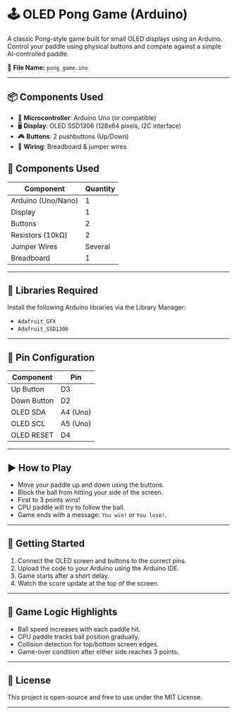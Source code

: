 # 🕹️ OLED Pong Game (Arduino)

A classic Pong-style game built for small OLED displays using an Arduino. Control your paddle using physical buttons and compete against a simple AI-controlled paddle.

📁 **File Name:** `pong_game.ino`

---

## 📦 Components Used

- 🧠 **Microcontroller**: Arduino Uno (or compatible)
- 🖥️ **Display**: OLED SSD1306 (128x64 pixels, I2C interface)
- 🎮 **Buttons**: 2 pushbuttons (Up/Down)
- 🔌 **Wiring**: Breadboard & jumper wires


## 🧰 Components Used

| Component        | Quantity |
|------------------|----------|
| Arduino (Uno/Nano) | 1        |
| Display      | 1        |
| Buttons              | 2        |
| Resistors (10kΩ) | 2 |
| Jumper Wires      | Several  |
| Breadboard        | 1        |

---

## 🔧 Libraries Required

Install the following Arduino libraries via the Library Manager:

- `Adafruit_GFX`
- `Adafruit_SSD1306`

---

## 🔌 Pin Configuration

| Component    | Pin         |
|--------------|-------------|
| Up Button    | D3          |
| Down Button  | D2          |
| OLED SDA     | A4 (Uno)    |
| OLED SCL     | A5 (Uno)    |
| OLED RESET   | D4          |

---

## ▶️ How to Play

- Move your paddle up and down using the buttons.
- Block the ball from hitting your side of the screen.
- First to 3 points wins!
- CPU paddle will try to follow the ball.
- Game ends with a message: `You win!` or `You lose!`.

---

## 🚀 Getting Started

1. Connect the OLED screen and buttons to the correct pins.
2. Upload the code to your Arduino using the Arduino IDE.
3. Game starts after a short delay.
4. Watch the score update at the top of the screen.

---

## 🎯 Game Logic Highlights

- Ball speed increases with each paddle hit.
- CPU paddle tracks ball position gradually.
- Collision detection for top/bottom screen edges.
- Game-over condition after either side reaches 3 points.

---

## 📃 License

This project is open-source and free to use under the MIT License.

---
